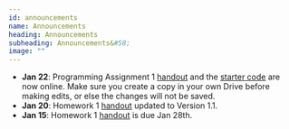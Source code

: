 ```yaml
---
id: announcements
name: Announcements
heading: Announcements
subheading: Announcements&#58;
image: ""
---
```


 - **Jan 22**: Programming Assignment 1 [handout](assets/assignments/HW01.pdf) and the [starter code](https://colab.research.google.com/github/uoft-csc413/2022/blob/master/assets/assignments/a1-code.ipynb) are now online. Make sure you create a copy in your own Drive before making edits, or else the changes will not be saved.
 - **Jan 20**: Homework 1 [handout](assets/assignments/HW01.pdf)  updated to Version 1.1.
 - **Jan 15**: Homework 1 [handout](assets/assignments/HW01.pdf) is due Jan 28th.
